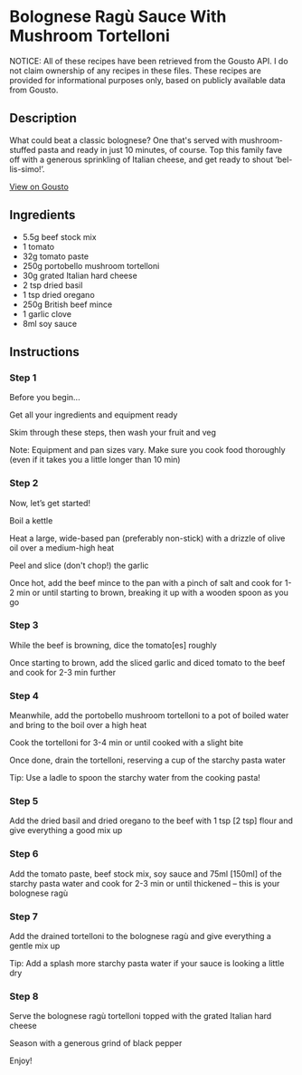 # Bolognese Ragù Sauce With Mushroom Tortelloni

NOTICE: All of these recipes have been retrieved from the Gousto API. I do not claim ownership of any recipes in these files. These recipes are provided for informational purposes only, based on publicly available data from Gousto.

## Description

What could beat a classic bolognese? One that's served with mushroom-stuffed pasta and ready in just 10 minutes, of course. Top this family fave off with a generous sprinkling of Italian cheese, and get ready to shout ‘bel-lis-simo!’.

[View on Gousto](https://www.gousto.co.uk/recipes/cookbook/bolognese-ragu-sauce-with-mushroom-tortelloni)

## Ingredients

- 5.5g beef stock mix
- 1 tomato
- 32g tomato paste
- 250g portobello mushroom tortelloni
- 30g grated Italian hard cheese
- 2 tsp dried basil
- 1 tsp dried oregano
- 250g British beef mince
- 1 garlic clove
- 8ml soy sauce

## Instructions


### Step 1

Before you begin...

Get all your ingredients and equipment ready

Skim through these steps, then wash your fruit and veg

Note: Equipment and pan sizes vary. Make sure you cook food thoroughly (even if it takes you a little longer than 10 min)


### Step 2

Now, let’s get started!

Boil a kettle

Heat a large, wide-based pan (preferably non-stick) with a drizzle of olive oil over a medium-high heat

Peel and slice (don't chop!) the garlic

Once hot, add the beef mince to the pan with a pinch of salt and cook for 1-2 min or until starting to brown, breaking it up with a wooden spoon as you go


### Step 3

While the beef is browning, dice the tomato<span class="text-danger">[es]</span> roughly

Once starting to brown, add the sliced garlic and diced tomato to the beef and cook for 2-3 min further


### Step 4

Meanwhile, add the portobello mushroom tortelloni to a pot of boiled water and bring to the boil over a high heat

Cook the tortelloni for 3-4 min or until cooked with a slight bite

Once done, drain the tortelloni, reserving a cup of the starchy pasta water

Tip: Use a ladle to spoon the starchy water from the cooking pasta!


### Step 5

Add the dried basil and dried oregano to the beef with 1 tsp<span class="text-danger"> [2 tsp]</span> flour and give everything a good mix up


### Step 6

Add the tomato paste, beef stock mix, soy sauce and 75ml <span class="text-danger">[150ml]</span> of the starchy pasta water and cook for 2-3 min or until thickened – this is your bolognese ragù


### Step 7

Add the drained tortelloni to the bolognese ragù and give everything a gentle mix up

Tip: Add a splash more starchy pasta water if your sauce is looking a little dry

### Step 8

Serve the bolognese ragù tortelloni topped with the grated Italian hard cheese

Season with a generous grind of black pepper

Enjoy!

